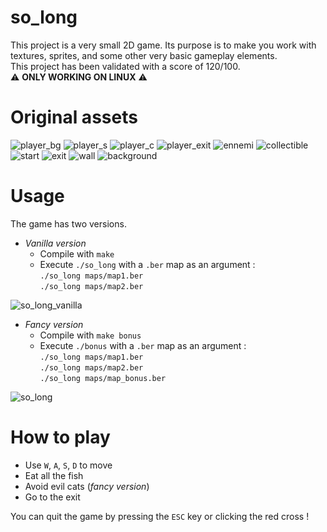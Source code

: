 # so_long

This project is a very small 2D game.
Its purpose is to make you work with textures, sprites,
and some other very basic gameplay elements. \
This project has been validated with a score of 120/100. \
⚠️ **ONLY WORKING ON LINUX** ⚠️

# Original assets

![player_bg](https://user-images.githubusercontent.com/29428817/156181573-94991af8-a28c-41e6-a84e-6fb85fb38235.png)
![player_s](https://user-images.githubusercontent.com/29428817/156181594-1fb59110-f86b-4c83-b5d3-c025821f4375.png)
![player_c](https://user-images.githubusercontent.com/29428817/156429105-175b49e5-f3c8-419a-a8d6-a436e13d2860.png)
![player_exit](https://user-images.githubusercontent.com/29428817/156181603-f327933a-5418-4bb3-9e9c-ed3bab5c4dec.png)
![ennemi](https://user-images.githubusercontent.com/29428817/156181732-b6feacbc-8a74-4ee6-abfe-fc58c5c07796.png)
![collectible](https://user-images.githubusercontent.com/29428817/156182026-647e5a37-020e-4253-9618-1408de953f44.png)
![start](https://user-images.githubusercontent.com/29428817/153879783-e646e6ee-a375-453c-b312-a1eb4d76c95b.png)
![exit](https://user-images.githubusercontent.com/29428817/153879791-30d7d09b-b00d-4254-8fd2-0bf84bb98a9d.png)
![wall](https://user-images.githubusercontent.com/29428817/156177940-b776af5f-7d6f-4178-8eb5-c1d5d34eed04.png)
![background](https://user-images.githubusercontent.com/29428817/153784485-0efc4cba-296c-4d80-9479-88a3902aaf61.png)

# Usage

The game has two versions.

- *Vanilla version*
  - Compile with `make`
  - Execute `./so_long` with a `.ber` map as an argument : \
    `./so_long maps/map1.ber` \
    `./so_long maps/map2.ber`
    
![so_long_vanilla](https://user-images.githubusercontent.com/29428817/156498764-d074da93-6383-4ad4-b1b2-33b0ebc57c3f.png)

- *Fancy version*
  - Compile with `make bonus`
  - Execute `./bonus` with a `.ber` map as an argument : \
    `./so_long maps/map1.ber` \
    `./so_long maps/map2.ber` \
    `./so_long maps/map_bonus.ber`
    
![so_long](https://user-images.githubusercontent.com/29428817/156498913-cb252006-e4ff-4492-b195-85b462b2bafd.png)

# How to play

- Use `W`, `A`, `S`, `D` to move
- Eat all the fish
- Avoid evil cats (*fancy version*)
- Go to the exit

You can quit the game by pressing the `ESC` key or clicking the red cross !
